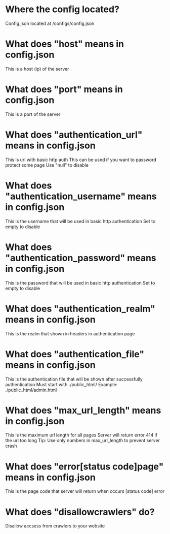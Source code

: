 <h1>Where the config located?</h1>
Config.json located at /configs/config.json

<h1>What does "host" means in config.json</h1>
This is a host (ip) of the server 

<h1>What does "port" means in config.json</h1>
This is a port of the server 

<h1>What does "authentication_url" means in config.json</h1>
This is url with basic http auth
This can be used if you want to password protect some page
Use "null" to disable

<h1>What does "authentication_username" means in config.json</h1>
This is the username that will be used in basic http authentication
Set to empty to disable

<h1>What does "authentication_password" means in config.json</h1>
This is the password that will be used in basic http authentication
Set to empty to disable

<h1>What does "authentication_realm" means in config.json</h1>
This is the realm that shown in headers in authentication page

<h1>What does "authentication_file" means in config.json</h1>
This is the authentication file that will be shown after successfully authentication
Must start with ./public_html/
Example: ./public_html/admin.html

<h1>What does "max_url_length" means in config.json</h1>

This is the maximum url length for all pages
Server will return error 414 if the url too long
Tip: Use only numbers in max_url_length to prevent server crash

<h1>What does "error[status code]page" means in config.json</h1>

This is the page code that server will return when occurs [status code] error

<h1>What does "disallowcrawlers" do?</h1>

Disallow accsess from crawlers to your website 
